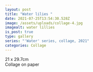 ```yaml
---
layout: post
title: "Water lilies "
date: 2021-07-25T13:54:30.528Z
image: /assets/uploads/collage-4.jpg
imagealt: water lillies
is_post: true
type: gallery
series: "'Water' series, collage, 2021"
categories: Collage
---
```

21 x 29.7cm\
Collage on paper